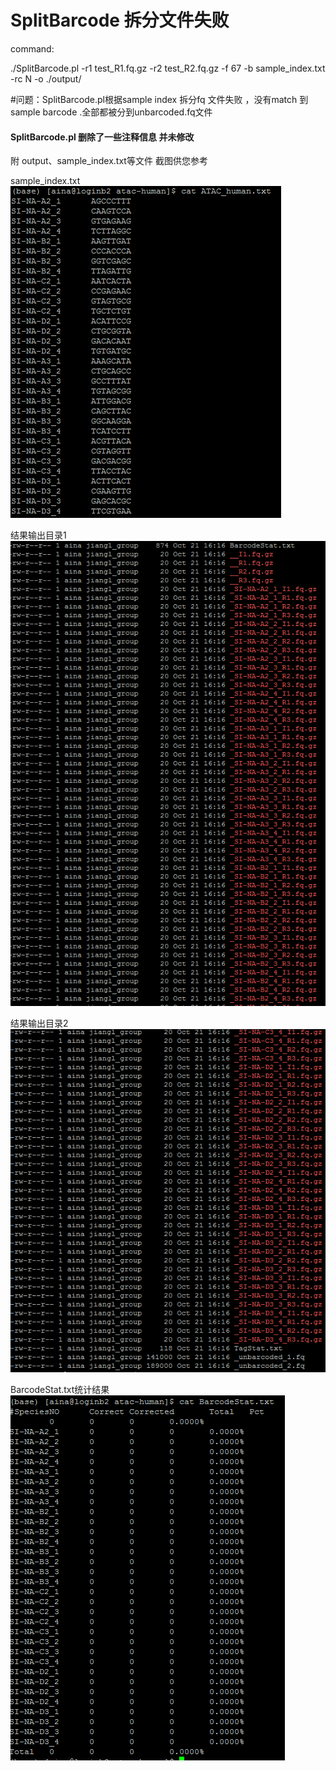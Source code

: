 # SplitBarcode 拆分文件失败
command:

./SplitBarcode.pl -r1 test_R1.fq.gz -r2 test_R2.fq.gz -f 67 -b sample_index.txt  -rc N -o ./output/

#问题：SplitBarcode.pl根据sample index 拆分fq 文件失败 ，没有match 到sample barcode .全部都被分到unbarcoded.fq文件
#### SplitBarcode.pl 删除了一些注释信息 并未修改

附 output、sample_index.txt等文件 截图供您参考

sample_index.txt
![“sample_index.txt”](https://github.com/aina91/atac_test/blob/master/sample_index.png)

结果输出目录1
![结果输出目录1](https://github.com/aina91/atac_test/blob/master/output_1.PNG)

结果输出目录2
![结果输出目录2](https://github.com/aina91/atac_test/blob/master/output_2.PNG)

BarcodeStat.txt统计结果
![BarcodeStat.txt统计结果](https://github.com/aina91/atac_test/blob/master/BarcodeStat.png)
